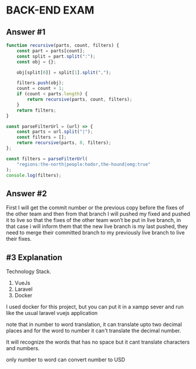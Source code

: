 # BACK-END EXAM

## Answer #1

```javascript
function recursive(parts, count, filters) {
    const part = parts[count];
    const split = part.split(":");
    const obj = {};

    obj[split[0]] = split[1].split(",");

    filters.push(obj);
    count = count + 1;
    if (count < parts.length) {
        return recursive(parts, count, filters);
    }
    return filters;
}

const parseFilterUrl = (url) => {
    const parts = url.split("|");
    const filters = [];
    return recursive(parts, 0, filters);
};

const filters = parseFilterUrl(
    "regions:the-north|people:hodor,the-hound|omg:true"
);
console.log(filters);
```

## Answer #2

First I will get the commit number or the previous copy before the fixes of the other team and then from that branch I will pushed my fixed and pushed it to live so that the fixes of the other team won’t be put in live branch, in that case i will inform them that the new live branch is my last pushed, they need to merge their committed branch to my previously live branch to live their fixes.

## #3 Explanation

Technology Stack.

1. VueJs
2. Laravel
3. Docker

I used docker for this project, but you can put it in a xampp sever and run like the usual laravel vuejs application

note that in number to word translation, it can translate upto two decimal places and for the word to number it can't translate the decimal number.

It will recognize the words that has no space but it cant translate characters and numbers.

only number to word can convert number to USD
